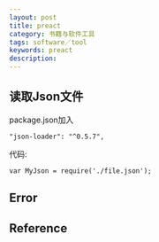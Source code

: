 ```yaml
---
layout: post
title: preact
category: 书籍与软件工具
tags: software／tool
keywords: preact
description: 
---
```


## 读取Json文件

package.json加入

```
"json-loader": "^0.5.7",
```

代码:

```
var MyJson = require('./file.json');
```


## Error

#### 


## Reference
